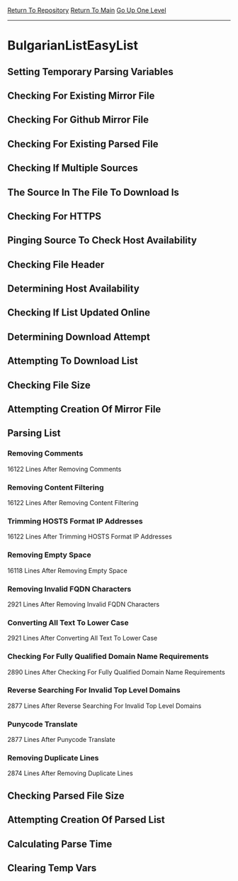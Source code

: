 [Return To Repository](https://github.com/deathbybandaid/piholeparser/)
[Return To Main](https://github.com/deathbybandaid/piholeparser/blob/master/RecentRunLogs/Mainlog.md)
[Go Up One Level](https://github.com/deathbybandaid/piholeparser/blob/master/RecentRunLogs/TopLevelScripts/30-Processing-External-Blacklists.md)
____________________________________
# BulgarianListEasyList
## Setting Temporary Parsing Variables
## Checking For Existing Mirror File
## Checking For Github Mirror File
## Checking For Existing Parsed File
## Checking If Multiple Sources
## The Source In The File To Download Is
## Checking For HTTPS
## Pinging Source To Check Host Availability
## Checking File Header
## Determining Host Availability
## Checking If List Updated Online
## Determining Download Attempt
## Attempting To Download List
## Checking File Size
## Attempting Creation Of Mirror File
## Parsing List
### Removing Comments
16122 Lines After Removing Comments
### Removing Content Filtering
16122 Lines After Removing Content Filtering
### Trimming HOSTS Format IP Addresses
16122 Lines After Trimming HOSTS Format IP Addresses
### Removing Empty Space
16118 Lines After Removing Empty Space
### Removing Invalid FQDN Characters
2921 Lines After Removing Invalid FQDN Characters
### Converting All Text To Lower Case
2921 Lines After Converting All Text To Lower Case
### Checking For Fully Qualified Domain Name Requirements
2890 Lines After Checking For Fully Qualified Domain Name Requirements
### Reverse Searching For Invalid Top Level Domains
2877 Lines After Reverse Searching For Invalid Top Level Domains
### Punycode Translate
2877 Lines After Punycode Translate
### Removing Duplicate Lines
2874 Lines After Removing Duplicate Lines
## Checking Parsed File Size
## Attempting Creation Of Parsed List
## Calculating Parse Time
## Clearing Temp Vars
